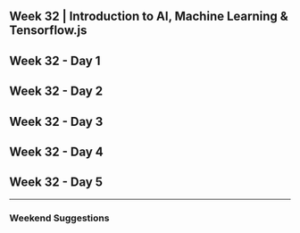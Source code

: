 ## Week 32 | Introduction to AI, Machine Learning & Tensorflow.js

## Week 32 - Day 1

## Week 32 - Day 2

## Week 32 - Day 3

## Week 32 - Day 4

## Week 32 - Day 5

---

### Weekend Suggestions